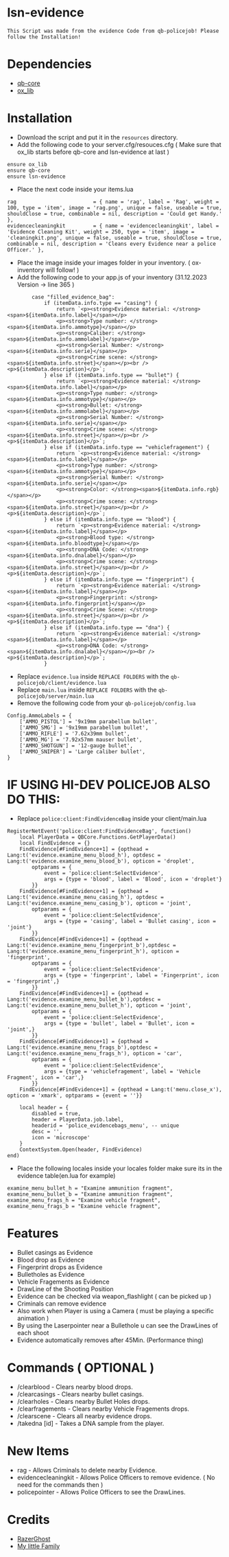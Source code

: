 # lsn-evidence
    This Script was made from the evidence Code from qb-policejob! Please follow the Installation!

# Dependencies
- [qb-core](https://github.com/qbcore-framework/qb-core)
- [ox_lib](https://github.com/overextended/ox_lib/releases)

# Installation
- Download the script and put it in the `resources` directory.
- Add the following code to your server.cfg/resouces.cfg ( Make sure that ox_lib starts before qb-core and lsn-evidence at last )
```
ensure ox_lib
ensure qb-core
ensure lsn-evidence
```
- Place the next code inside your items.lua
```
rag                         = { name = 'rag', label = 'Rag', weight = 100, type = 'item', image = 'rag.png', unique = false, useable = true, shouldClose = true, combinable = nil, description = 'Could get Handy.' },
evidencecleaningkit         = { name = 'evidencecleaningkit', label = 'Evidence Cleaning Kit', weight = 250, type = 'item', image = 'cleaningkit.png', unique = false, useable = true, shouldClose = true, combinable = nil, description = 'Cleans every Evidence near a police Officer.' },
```
- Place the image inside your images folder in your inventory. ( ox-inventory will follow! )
- Add the following code to your app.js of your inventory (31.12.2023 Version  ->  line 365 )
```
        case "filled_evidence_bag":
            if (itemData.info.type == "casing") {
                return `<p><strong>Evidence material: </strong><span>${itemData.info.label}</span></p>
                <p><strong>Type number: </strong><span>${itemData.info.ammotype}</span></p>
                <p><strong>Caliber: </strong><span>${itemData.info.ammolabel}</span></p>
                <p><strong>Serial Number: </strong><span>${itemData.info.serie}</span></p>
                <p><strong>Crime scene: </strong><span>${itemData.info.street}</span></p><br /><p>${itemData.description}</p>`;
            } else if (itemData.info.type == "bullet") {
                return `<p><strong>Evidence material: </strong><span>${itemData.info.label}</span></p>
                <p><strong>Type number: </strong><span>${itemData.info.ammotype}</span></p>
                <p><strong>Bullet: </strong><span>${itemData.info.ammolabel}</span></p>
                <p><strong>Serial Number: </strong><span>${itemData.info.serie}</span></p>
                <p><strong>Crime scene: </strong><span>${itemData.info.street}</span></p><br /><p>${itemData.description}</p>`;
            } else if (itemData.info.type == "vehiclefragement") {
                return `<p><strong>Evidence material: </strong><span>${itemData.info.label}</span></p>
                <p><strong>Type number: </strong><span>${itemData.info.ammotype}</span></p>
                <p><strong>Serial Number: </strong><span>${itemData.info.serie}</span></p>
                <p><strong>Color: </strong><span>${itemData.info.rgb}</span></p>
                <p><strong>Crime scene: </strong><span>${itemData.info.street}</span></p><br /><p>${itemData.description}</p>`;
            } else if (itemData.info.type == "blood") {
                return `<p><strong>Evidence material: </strong><span>${itemData.info.label}</span></p>
                <p><strong>Blood type: </strong><span>${itemData.info.bloodtype}</span></p>
                <p><strong>DNA Code: </strong><span>${itemData.info.dnalabel}</span></p>
                <p><strong>Crime scene: </strong><span>${itemData.info.street}</span></p><br /><p>${itemData.description}</p>`;
            } else if (itemData.info.type == "fingerprint") {
                return `<p><strong>Evidence material: </strong><span>${itemData.info.label}</span></p>
                <p><strong>Fingerprint: </strong><span>${itemData.info.fingerprint}</span></p>
                <p><strong>Crime Scene: </strong><span>${itemData.info.street}</span></p><br /><p>${itemData.description}</p>`;
            } else if (itemData.info.type == "dna") {
                return `<p><strong>Evidence material: </strong><span>${itemData.info.label}</span></p>
                <p><strong>DNA Code: </strong><span>${itemData.info.dnalabel}</span></p><br /><p>${itemData.description}</p>`;
            }
```
- Replace `evidence.lua` inside `REPLACE FOLDERS` with the `qb-policejob/client/evidence.lua`
- Replace `main.lua` inside `REPLACE FOLDERS` with the `qb-policejob/server/main.lua`
- Remove the following code from your `qb-policejob/config.lua`
```
Config.AmmoLabels = {
    ['AMMO_PISTOL'] = '9x19mm parabellum bullet',
    ['AMMO_SMG'] = '9x19mm parabellum bullet',
    ['AMMO_RIFLE'] = '7.62x39mm bullet',
    ['AMMO_MG'] = '7.92x57mm mauser bullet',
    ['AMMO_SHOTGUN'] = '12-gauge bullet',
    ['AMMO_SNIPER'] = 'Large caliber bullet',
}
```

# IF USING HI-DEV POLICEJOB ALSO DO THIS:
- Replace `police:client:FindEvidenceBag` inside your client/main.lua
```
RegisterNetEvent('police:client:FindEvidenceBag', function()
    local PlayerData = QBCore.Functions.GetPlayerData()
    local FindEvidence = {}
    FindEvidence[#FindEvidence+1] = {opthead = Lang:t('evidence.examine_menu_blood_h'), optdesc = Lang:t('evidence.examine_menu_blood_b'), opticon = 'droplet',
        optparams = {
            event = 'police:client:SelectEvidence',
            args = {type = 'blood', label = 'Blood', icon = 'droplet'}
        }}
    FindEvidence[#FindEvidence+1] = {opthead = Lang:t('evidence.examine_menu_casing_h'), optdesc = Lang:t('evidence.examine_menu_casing_b'), opticon = 'joint',
        optparams = {
            event = 'police:client:SelectEvidence',
            args = {type = 'casing', label = 'Bullet casing', icon = 'joint'}
        }}
    FindEvidence[#FindEvidence+1] = {opthead = Lang:t('evidence.examine_menu_fingerprint_b'),optdesc = Lang:t('evidence.examine_menu_fingerprint_h'), opticon = 'fingerprint',
        optparams = {
            event = 'police:client:SelectEvidence',
            args = {type = 'fingerprint', label = 'Fingerprint', icon = 'fingerprint',}
        }}
    FindEvidence[#FindEvidence+1] = {opthead = Lang:t('evidence.examine_menu_bullet_b'),optdesc = Lang:t('evidence.examine_menu_bullet_h'), opticon = 'joint',
        optparams = {
            event = 'police:client:SelectEvidence',
            args = {type = 'bullet', label = 'Bullet', icon = 'joint',}
        }}
    FindEvidence[#FindEvidence+1] = {opthead = Lang:t('evidence.examine_menu_frags_b'),optdesc = Lang:t('evidence.examine_menu_frags_h'), opticon = 'car',
        optparams = {
            event = 'police:client:SelectEvidence',
            args = {type = 'vehiclefragement', label = 'Vehicle Fragment', icon = 'car',}
        }}         
    FindEvidence[#FindEvidence+1] = {opthead = Lang:t('menu.close_x'), opticon = 'xmark', optparams = {event = ''}}

    local header = {
        disabled = true,
        header = PlayerData.job.label,
        headerid = 'police_evidencebags_menu', -- unique
        desc = '',
        icon = 'microscope'
    }
    ContextSystem.Open(header, FindEvidence)
end)
```
- Place the following locales inside your locales folder make sure its in the evidence table(en.lua for example)
```
examine_menu_bullet_h = "Examine ammunition fragment",
examine_menu_bullet_b = "Examine ammunition fragment",
examine_menu_frags_h = "Examine vehicle fragment",
examine_menu_frags_b = "Examine vehicle fragment",
```

# Features
- Bullet casings as Evidence
- Blood drop as Evidence
- Fingerprint drops as Evidence
- Bulletholes as Evidence
- Vehicle Fragements as Evidence
- DrawLine of the Shooting Position
- Evidence can be checked via weapon_flashlight ( can be picked up )
- Criminals can remove evidence
- Also work when Player is using a Camera ( must be playing a specific animation )
- By using the Laserpointer near a Bullethole u can see the DrawLines of each shoot
- Evidence automatically removes after 45Min. (Performance thing)

# Commands ( OPTIONAL )
- /clearblood - Clears nearby blood drops.
- /clearcasings - Clears nearby bullet casings.
- /clearholes - Clears nearby Bullet Holes drops.
- /clearfragements - Clears nearby Vehicle Fragements drops.
- /clearscene - Clears all nearby evidence drops.
- /takedna [id] - Takes a DNA sample from the player.

# New Items
- rag - Allows Criminals to delete nearby Evidence.
- evidencecleaningkit - Allows Police Officers to remove evidence. ( No need for the commands then )
- policepointer - Allows Police Officers to see the DrawLines.

# Credits
- [RazerGhost](https://github.com/RazerGhost)
- [My little Family](https://github.com/Project-Sloth)
